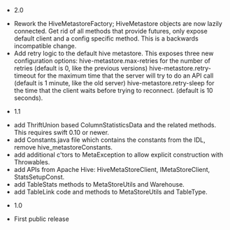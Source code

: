 * 2.0

- Rework the HiveMetastoreFactory; HiveMetastore objects are now lazily connected. Get rid of all
  methods that provide futures, only expose default client and a config specific method.
  This is a backwards incompatible change.
- Add retry logic to the default hive metastore. This exposes three new configuration options:
  hive-metastore.max-retries for the number of retries (default is 0, like the previous versions)
  hive-metastore.retry-timeout for the maximum time that the server will try to do an API call
  (default is 1 minute, like the old server)
  hive-metastore.retry-sleep for the time that the client waits before trying to reconnect.
  (default is 10 seconds).

* 1.1

- add ThriftUnion based ColumnStatisticsData and the related methods. This requires swift 0.10 or newer.
- add Constants.java file which contains the constants from the IDL, remove hive_metastoreConstants.
- add additional c'tors to MetaException to allow explicit construction with Throwables.
- add APIs from Apache Hive: HiveMetaStoreClient, IMetaStoreClient, StatsSetupConst.
- add TableStats methods to MetaStoreUtils and Warehouse.
- add TableLink code and methods to MetaStoreUtils and TableType.


* 1.0

- First public release
